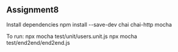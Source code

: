 ## Assignment8

Install dependencies
npm install --save-dev chai chai-http mocha

To run:
npx mocha test/unit/users.unit.js
npx mocha test/end2end/end2end.js

